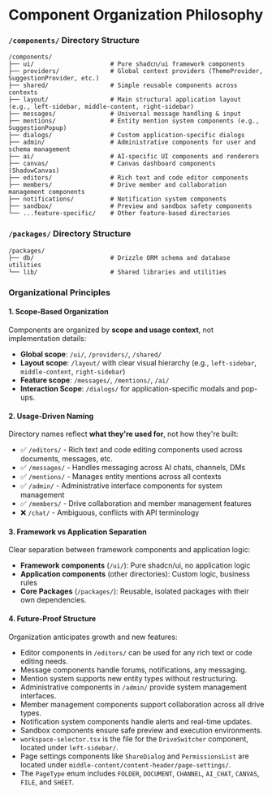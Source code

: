 # Component Organization Philosophy

### `/components/` Directory Structure

```
/components/
├── ui/                     # Pure shadcn/ui framework components
├── providers/              # Global context providers (ThemeProvider, SuggestionProvider, etc.)
├── shared/                 # Simple reusable components across contexts
├── layout/                 # Main structural application layout (e.g., left-sidebar, middle-content, right-sidebar)
├── messages/               # Universal message handling & input
├── mentions/               # Entity mention system components (e.g., SuggestionPopup)
├── dialogs/                # Custom application-specific dialogs
├── admin/                  # Administrative components for user and schema management
├── ai/                     # AI-specific UI components and renderers
├── canvas/                 # Canvas dashboard components (ShadowCanvas)
├── editors/                # Rich text and code editor components
├── members/                # Drive member and collaboration management components
├── notifications/          # Notification system components
├── sandbox/                # Preview and sandbox safety components
└── ...feature-specific/    # Other feature-based directories
```

### `/packages/` Directory Structure

```
/packages/
├── db/                     # Drizzle ORM schema and database utilities
└── lib/                    # Shared libraries and utilities
```

### Organizational Principles

#### 1. Scope-Based Organization
Components are organized by **scope and usage context**, not implementation details:
- **Global scope**: `/ui/`, `/providers/`, `/shared/`
- **Layout scope**: `/layout/` with clear visual hierarchy (e.g., `left-sidebar`, `middle-content`, `right-sidebar`)
- **Feature scope**: `/messages/`, `/mentions/`, `/ai/`
- **Interaction Scope**: `/dialogs/` for application-specific modals and pop-ups.

#### 2. Usage-Driven Naming
Directory names reflect **what they're used for**, not how they're built:
- ✅ `/editors/` - Rich text and code editing components used across documents, messages, etc.
- ✅ `/messages/` - Handles messaging across AI chats, channels, DMs
- ✅ `/mentions/` - Manages entity mentions across all contexts
- ✅ `/admin/` - Administrative interface components for system management
- ✅ `/members/` - Drive collaboration and member management features
- ❌ `/chat/` - Ambiguous, conflicts with API terminology

#### 3. Framework vs Application Separation
Clear separation between framework components and application logic:
- **Framework components** (`/ui/`): Pure shadcn/ui, no application logic
- **Application components** (other directories): Custom logic, business rules
- **Core Packages** (`/packages/`): Reusable, isolated packages with their own dependencies.

#### 4. Future-Proof Structure
Organization anticipates growth and new features:
- Editor components in `/editors/` can be used for any rich text or code editing needs.
- Message components handle forums, notifications, any messaging.
- Mention system supports new entity types without restructuring.
- Administrative components in `/admin/` provide system management interfaces.
- Member management components support collaboration across all drive types.
- Notification system components handle alerts and real-time updates.
- Sandbox components ensure safe preview and execution environments.
- `workspace-selector.tsx` is the file for the `DriveSwitcher` component, located under `left-sidebar/`.
- Page settings components like `ShareDialog` and `PermissionsList` are located under `middle-content/content-header/page-settings/`.
- The `PageType` enum includes `FOLDER`, `DOCUMENT`, `CHANNEL`, `AI_CHAT`, `CANVAS`, `FILE`, and `SHEET`.
